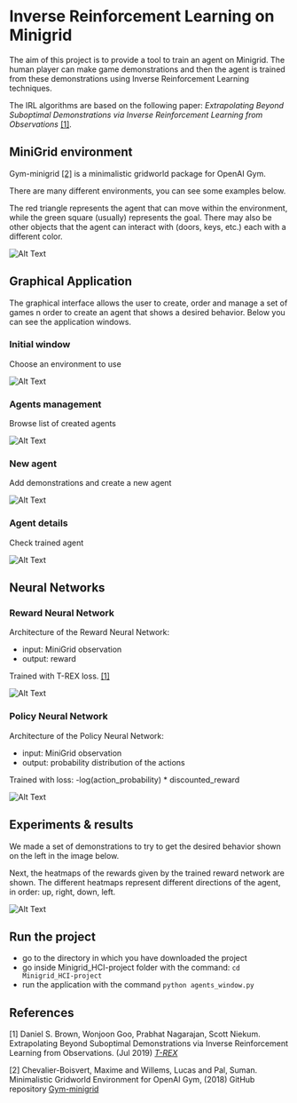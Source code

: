 # Inverse Reinforcement Learning on Minigrid

The aim of this project is to provide a tool to train an agent on Minigrid. The human player can make game demonstrations and then the agent is trained from these demonstrations using Inverse Reinforcement Learning techniques.

The IRL algorithms are based on the following paper:
*Extrapolating Beyond Suboptimal Demonstrations via Inverse Reinforcement Learning from Observations*
[[1]](#Trex).

## MiniGrid environment
Gym-minigrid [[2]](#minigrid) is a minimalistic gridworld package for OpenAI Gym.

There are many different environments, you can see some examples below. 

The red triangle represents the agent that can move within the environment, while
the green square (usually) represents the goal. 
There may also be other objects that the agent can interact with (doors, keys, etc.) each with a different color.

![Alt Text](./figures/minigrid.png "Minigrid environments")


## Graphical Application
The graphical interface allows the user to create, order and manage a set of games
n order to create an agent that shows a desired behavior.
Below you can see the application windows.
### Initial window
Choose an environment to use

![Alt Text](./figures/envsList.png "Available environments")


### Agents management
Browse list of created agents

![Alt Text](./figures/agents.png "All the created agents")


### New agent
Add demonstrations and create a new agent

![Alt Text](./figures/newAgent.png "Create a new agent")


### Agent details
Check trained agent

![Alt Text](./figures/agentDetail.png "Agent details")

## Neural Networks
### Reward Neural Network
Architecture of the Reward Neural Network:
+ input: MiniGrid observation 
+ output: reward

Trained with T-REX loss. [[1]](#Trex)

![Alt Text](./figures/reward_net.png "Architecture of the Reward Neural Network")

### Policy Neural Network
Architecture of the Policy Neural Network:
+ input: MiniGrid observation
+ output: probability distribution of the actions

Trained with loss:  -log(action_probability) * discounted_reward

![Alt Text](./figures/policy_net.png "Architecture of the Policy Neural Network")

## Experiments & results
We made a set of demonstrations to try to get the desired behavior shown on the left in the image below.

Next, the heatmaps of the rewards given by the trained reward network are shown. The different heatmaps represent different directions of the agent, in order: up, right, down, left.

![Alt Text](./figures/experiments.png "Experiments")

## Run the project
- go to the directory in which you have downloaded the project
- go inside Minigrid_HCI-project folder with the command: `cd Minigrid_HCI-project`
- run the application with the command `python agents_window.py`


## References
<a id="Trex">[1]</a>
Daniel S. Brown, Wonjoon Goo, Prabhat Nagarajan, Scott Niekum.
Extrapolating Beyond Suboptimal Demonstrations via Inverse Reinforcement Learning from Observations. (Jul 2019)
[*T-REX*](https://arxiv.org/pdf/1904.06387.pdf)

<a id="minigrid">[2]</a>
Chevalier-Boisvert, Maxime and Willems, Lucas and Pal, Suman.
 Minimalistic Gridworld Environment for OpenAI Gym, (2018) 
 GitHub repository [Gym-minigrid](https://github.com/maximecb/gym-minigrid)